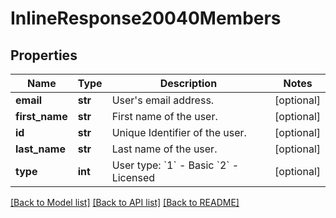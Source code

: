 # InlineResponse20040Members

## Properties
Name | Type | Description | Notes
------------ | ------------- | ------------- | -------------
**email** | **str** | User&#x27;s email address. | [optional] 
**first_name** | **str** | First name of the user. | [optional] 
**id** | **str** | Unique Identifier of the user.  | [optional] 
**last_name** | **str** | Last name of the user. | [optional] 
**type** | **int** | User type:      &#x60;1&#x60; - Basic     &#x60;2&#x60; - Licensed | [optional] 

[[Back to Model list]](../README.md#documentation-for-models) [[Back to API list]](../README.md#documentation-for-api-endpoints) [[Back to README]](../README.md)

